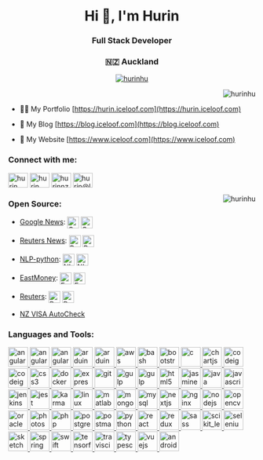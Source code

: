 <h1 align="center">Hi 👋, I'm Hurin</h1>
<h3 align="center">Full Stack Developer</h3>
<h3 align="center">🇳🇿 Auckland</h3>

<p align="center"> <a href="https://github.com/ryo-ma/github-profile-trophy"><img src="https://github-profile-trophy.vercel.app/?username=hurinhu" alt="hurinhu" /></a> </p>

<p>&nbsp;<img align="right" src="https://github-readme-stats.vercel.app/api?username=hurinhu&show_icons=true&theme=tokyonight&show_icons=true&count_private=true&locale=en" alt="hurinhu" /></p>

- 👨‍💻 My Portfolio [https://hurin.iceloof.com](https://hurin.iceloof.com)

- 📝 My Blog [https://blog.iceloof.com](https://blog.iceloof.com)

- 🔗 My Website [https://www.iceloof.com](https://www.iceloof.com)

<h3 align="left">Connect with me:</h3>
<p align="left">
  <a href="https://linkedin.com/in/hurin" target="blank"><img align="center" src="https://cdn.jsdelivr.net/npm/simple-icons@3.0.1/icons/linkedin.svg" alt="hurin" height="30" width="40" /></a>
<a href="https://fb.com/hurin" target="blank"><img align="center" src="https://cdn.jsdelivr.net/npm/simple-icons@3.0.1/icons/facebook.svg" alt="hurin" height="30" width="40" /></a>
<a href="https://instagram.com/hurinnz" target="blank"><img align="center" src="https://cdn.jsdelivr.net/npm/simple-icons@3.0.1/icons/instagram.svg" alt="hurinnz" height="30" width="40" /></a>
<a href="mailto:hurin@live.ca" target="blank"><img align="center" src="https://cdn.jsdelivr.net/npm/simple-icons@3.0.1/icons/mail-dot-ru.svg" alt="hurin@live.ca" height="30" width="40" /></a> 
</p>

<p><img align="right" src="https://github-readme-stats.vercel.app/api/top-langs/?username=hurinhu&langs_count=6&show_icons=true&count_private=true" alt="hurinhu" /></p>

<h3 align="left">Open Source:</h3>
<p align="left">
  
  - <a href="https://github.com/HurinHu/GoogleNews" target="_blank">Google News</a>:  <a href="https://pypi.org/project/GoogleNews/" target="blank"><img align="center" src="https://img.shields.io/pypi/v/GoogleNews" alt="GoogleNews" height="24" /></a> <a href="https://pypistats.org/packages/googlenews" target="blank"><img align="center" src="https://img.shields.io/pypi/dm/GoogleNews" alt="GoogleNews" height="24" /></a>
  
  - <a href="https://github.com/HurinHu/ReutersNews" target="_blank">Reuters News</a>:  <a href="https://pypi.org/project/ReutersNews/" target="blank"><img align="center" src="https://img.shields.io/pypi/v/ReutersNews" alt="ReutersNews" height="24" /></a> <a href="https://pypistats.org/packages/reutersnews" target="blank"><img align="center" src="https://img.shields.io/pypi/dm/ReutersNews" alt="ReutersNews" height="24" /></a>
    
  - <a href="https://github.com/HurinHu/NLP-python" target="_blank">NLP-python</a>:  <a href="https://pypi.org/project/NLP-python/" target="blank"><img align="center" src="https://img.shields.io/pypi/v/NLP-python" alt="NLP-python" height="24" /></a> <a href="https://pypistats.org/packages/nlp-python" target="blank"><img align="center" src="https://img.shields.io/pypi/dm/NLP-python" alt="NLP-python" height="24" /></a>
  
  - <a href="https://github.com/HurinHu/EastMoney" target="_blank">EastMoney</a>:  <a href="https://pypi.org/project/EastMoney/" target="blank"><img align="center" src="https://img.shields.io/pypi/v/EastMoney" alt="EastMoney" height="24" /></a> <a href="https://pypistats.org/packages/eastmoney" target="blank"><img align="center" src="https://img.shields.io/pypi/dm/EastMoney" alt="EastMoney" height="24" /></a>
  
  - <a href="https://github.com/HurinHu/Reuters" target="_blank">Reuters</a>:  <a href="https://pypi.org/project/Reuters/" target="blank"><img align="center" src="https://img.shields.io/pypi/v/Reuters" alt="Reuters" height="24" /></a> <a href="https://pypistats.org/packages/reuters" target="blank"><img align="center" src="https://img.shields.io/pypi/dm/Reuters" alt="Reuters" height="24" /></a>
  
  - <a href="https://chrome.google.com/webstore/detail/nz-visa-autocheck/dfgedppkjbfhajiimempjjbhcgnhjdgb?hl=en-GB" target="_blank">NZ VISA AutoCheck</a>
  
</p>

<h3 align="left">Languages and Tools:</h3>
<p align="left"> <a href="https://angular.io" target="_blank"> <img src="https://devicons.github.io/devicon/devicon.git/icons/angularjs/angularjs-original.svg" alt="angularjs" width="40" height="40"/> </a> <a href="https://tomcat.apache.org" target="_blank"> <img src="https://devicons.github.io/devicon/devicon.git/icons/tomcat/tomcat-original-wordmark.svg" alt="angularjs" width="40" height="40"/> </a> <a href="https://www.apache.org" target="_blank"> <img src="https://devicons.github.io/devicon/devicon.git/icons/apache/apache-original-wordmark.svg" alt="angularjs" width="40" height="40"/> </a><a href="https://www.github.com/" target="_blank"> <img src="https://devicons.github.io/devicon/devicon.git/icons/github/github-original-wordmark.svg" alt="arduino" width="40" height="40"/> </a><a href="https://www.arduino.cc/" target="_blank"> <img src="https://cdn.worldvectorlogo.com/logos/arduino-1.svg" alt="arduino" width="40" height="40"/> </a> <a href="https://aws.amazon.com" target="_blank"> <img src="https://devicons.github.io/devicon/devicon.git/icons/amazonwebservices/amazonwebservices-original-wordmark.svg" alt="aws" width="40" height="40"/> </a> <a href="https://www.gnu.org/software/bash/" target="_blank"> <img src="https://www.vectorlogo.zone/logos/gnu_bash/gnu_bash-icon.svg" alt="bash" width="40" height="40"/> </a> <a href="https://getbootstrap.com" target="_blank"> <img src="https://devicons.github.io/devicon/devicon.git/icons/bootstrap/bootstrap-plain.svg" alt="bootstrap" width="40" height="40"/> </a> <a href="https://www.cprogramming.com/" target="_blank"> <img src="https://devicons.github.io/devicon/devicon.git/icons/c/c-original.svg" alt="c" width="40" height="40"/> </a> <a href="https://www.chartjs.org" target="_blank"> <img src="https://www.chartjs.org/media/logo-title.svg" alt="chartjs" width="40" height="40"/> </a> <a href="https://codeigniter.com" target="_blank"> <img src="https://cdn.worldvectorlogo.com/logos/codeigniter.svg" alt="codeigniter" width="40" height="40"/> </a> <a href="https://wordpress.com" target="_blank"> <img src="https://devicons.github.io/devicon/devicon.git/icons/wordpress/wordpress-original.svg" alt="codeigniter" width="40" height="40"/> </a> <a href="https://www.w3schools.com/css/" target="_blank"> <img src="https://devicons.github.io/devicon/devicon.git/icons/css3/css3-original-wordmark.svg" alt="css3" width="40" height="40"/> </a> <a href="https://www.docker.com/" target="_blank"> <img src="https://devicons.github.io/devicon/devicon.git/icons/docker/docker-original-wordmark.svg" alt="docker" width="40" height="40"/> </a> <a href="https://expressjs.com" target="_blank"> <img src="https://devicons.github.io/devicon/devicon.git/icons/express/express-original-wordmark.svg" alt="express" width="40" height="40"/> </a> <a href="https://git-scm.com/" target="_blank"> <img src="https://www.vectorlogo.zone/logos/git-scm/git-scm-icon.svg" alt="git" width="40" height="40"/> </a> <a href="https://gulpjs.com" target="_blank"> <img src="https://devicons.github.io/devicon/devicon.git/icons/gulp/gulp-plain.svg" alt="gulp" width="40" height="40"/> </a> <a href="https://gulpjs.com" target="_blank"> <img src="https://devicons.github.io/devicon/devicon.git/icons/gradle/gradle-plain-wordmark.svg" alt="gulp" width="40" height="40"/> </a> <a href="https://www.w3.org/html/" target="_blank"> <img src="https://devicons.github.io/devicon/devicon.git/icons/html5/html5-original-wordmark.svg" alt="html5" width="40" height="40"/> </a> <a href="https://jasmine.github.io/" target="_blank"> <img src="https://www.vectorlogo.zone/logos/jasmine/jasmine-icon.svg" alt="jasmine" width="40" height="40"/> </a> <a href="https://www.java.com" target="_blank"> <img src="https://devicons.github.io/devicon/devicon.git/icons/java/java-original-wordmark.svg" alt="java" width="40" height="40"/> </a> <a href="https://developer.mozilla.org/en-US/docs/Web/JavaScript" target="_blank"> <img src="https://devicons.github.io/devicon/devicon.git/icons/javascript/javascript-original.svg" alt="javascript" width="40" height="40"/> </a> <a href="https://www.jenkins.io" target="_blank"> <img src="https://www.vectorlogo.zone/logos/jenkins/jenkins-icon.svg" alt="jenkins" width="40" height="40"/> </a> <a href="https://jestjs.io" target="_blank"> <img src="https://www.vectorlogo.zone/logos/jestjsio/jestjsio-icon.svg" alt="jest" width="40" height="40"/> </a> <a href="https://karma-runner.github.io/latest/index.html" target="_blank"> <img src="https://raw.githubusercontent.com/detain/svg-logos/780f25886640cef088af994181646db2f6b1a3f8/svg/karma.svg" alt="karma" width="40" height="40"/> </a> <a href="https://www.linux.org/" target="_blank"> <img src="https://devicons.github.io/devicon/devicon.git/icons/linux/linux-original.svg" alt="linux" width="40" height="40"/> </a> <a href="https://www.mathworks.com/" target="_blank"> <img src="https://raw.githubusercontent.com/simple-icons/simple-icons/master/icons/mathworks.svg" alt="matlab" width="40" height="40"/> </a> <a href="https://www.mongodb.com/" target="_blank"> <img src="https://devicons.github.io/devicon/devicon.git/icons/mongodb/mongodb-original-wordmark.svg" alt="mongodb" width="40" height="40"/> </a> <a href="https://www.mysql.com/" target="_blank"> <img src="https://devicons.github.io/devicon/devicon.git/icons/mysql/mysql-original-wordmark.svg" alt="mysql" width="40" height="40"/> </a> <a href="https://nextjs.org/" target="_blank"> <img src="https://cdn.worldvectorlogo.com/logos/nextjs-3.svg" alt="nextjs" width="40" height="40"/> </a> <a href="https://www.nginx.com" target="_blank"> <img src="https://devicons.github.io/devicon/devicon.git/icons/nginx/nginx-original.svg" alt="nginx" width="40" height="40"/> </a> <a href="https://nodejs.org" target="_blank"> <img src="https://devicons.github.io/devicon/devicon.git/icons/nodejs/nodejs-original-wordmark.svg" alt="nodejs" width="40" height="40"/> </a> <a href="https://opencv.org/" target="_blank"> <img src="https://www.vectorlogo.zone/logos/opencv/opencv-icon.svg" alt="opencv" width="40" height="40"/> </a> <a href="https://www.oracle.com/" target="_blank"> <img src="https://devicons.github.io/devicon/devicon.git/icons/oracle/oracle-original.svg" alt="oracle" width="40" height="40"/> </a> <a href="https://www.photoshop.com/en" target="_blank"> <img src="https://devicons.github.io/devicon/devicon.git/icons/photoshop/photoshop-plain.svg" alt="photoshop" width="40" height="40"/> </a> <a href="https://www.php.net" target="_blank"> <img src="https://devicons.github.io/devicon/devicon.git/icons/php/php-original.svg" alt="php" width="40" height="40"/> </a> <a href="https://www.postgresql.org" target="_blank"> <img src="https://devicons.github.io/devicon/devicon.git/icons/postgresql/postgresql-original-wordmark.svg" alt="postgresql" width="40" height="40"/> </a> <a href="https://postman.com" target="_blank"> <img src="https://www.vectorlogo.zone/logos/getpostman/getpostman-icon.svg" alt="postman" width="40" height="40"/> </a> <a href="https://www.python.org" target="_blank"> <img src="https://devicons.github.io/devicon/devicon.git/icons/python/python-original.svg" alt="python" width="40" height="40"/> </a> <a href="https://reactjs.org/" target="_blank"> <img src="https://devicons.github.io/devicon/devicon.git/icons/react/react-original-wordmark.svg" alt="react" width="40" height="40"/> </a> <a href="https://redux.js.org" target="_blank"> <img src="https://devicons.github.io/devicon/devicon.git/icons/redux/redux-original.svg" alt="redux" width="40" height="40"/> </a> <a href="https://sass-lang.com" target="_blank"> <img src="https://devicons.github.io/devicon/devicon.git/icons/sass/sass-original.svg" alt="sass" width="40" height="40"/> </a> <a href="https://scikit-learn.org/" target="_blank"> <img src="https://upload.wikimedia.org/wikipedia/commons/0/05/Scikit_learn_logo_small.svg" alt="scikit_learn" width="40" height="40"/> </a> <a href="https://www.selenium.dev" target="_blank"> <img src="https://raw.githubusercontent.com/detain/svg-logos/780f25886640cef088af994181646db2f6b1a3f8/svg/selenium-logo.svg" alt="selenium" width="40" height="40"/> </a> <a href="https://www.sketch.com/" target="_blank"> <img src="https://www.vectorlogo.zone/logos/sketchapp/sketchapp-icon.svg" alt="sketch" width="40" height="40"/> </a> <a href="https://spring.io/" target="_blank"> <img src="https://www.vectorlogo.zone/logos/springio/springio-icon.svg" alt="spring" width="40" height="40"/> </a> <a href="https://developer.apple.com/swift/" target="_blank"> <img src="https://devicons.github.io/devicon/devicon.git/icons/swift/swift-original-wordmark.svg" alt="swift" width="40" height="40"/> </a> <a href="https://www.tensorflow.org" target="_blank"> <img src="https://www.vectorlogo.zone/logos/tensorflow/tensorflow-icon.svg" alt="tensorflow" width="40" height="40"/> </a> <a href="https://travis-ci.org" target="_blank"> <img src="https://www.vectorlogo.zone/logos/travis-ci/travis-ci-icon.svg" alt="travisci" width="40" height="40"/> </a> <a href="https://www.typescriptlang.org/" target="_blank"> <img src="https://devicons.github.io/devicon/devicon.git/icons/typescript/typescript-original.svg" alt="typescript" width="40" height="40"/> </a> <a href="https://vuejs.org/" target="_blank"> <img src="https://devicons.github.io/devicon/devicon.git/icons/vuejs/vuejs-original-wordmark.svg" alt="vuejs" width="40" height="40"/> </a><a href="https://developer.android.com" target="_blank"> <img src="https://devicons.github.io/devicon/devicon.git/icons/android/android-original-wordmark.svg" alt="android" width="40" height="40"/> </a> </p>



<!--
**HurinHu/HurinHu** is a ✨ _special_ ✨ repository because its `README.md` (this file) appears on your GitHub profile.

Here are some ideas to get you started:

- 🔭 I’m currently working on ...
- 🌱 I’m currently learning ...
- 👯 I’m looking to collaborate on ...
- 🤔 I’m looking for help with ...
- 💬 Ask me about ...
- 📫 How to reach me: ...
- 😄 Pronouns: ...
- ⚡ Fun fact: ...
-->
